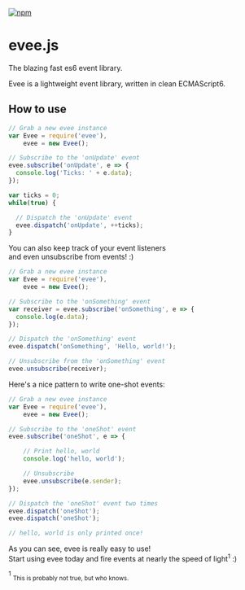 [![npm](https://img.shields.io/npm/v/evee.svg?maxAge=2592000?style=flat-square)]()

# evee.js
The blazing fast es6 event library.

Evee is a lightweight event library, written in clean ECMAScript6.

## How to use
```js
// Grab a new evee instance
var Evee = require('evee'),
    evee = new Evee();

// Subscribe to the 'onUpdate' event
evee.subscribe('onUpdate', e => {
  console.log('Ticks: ' + e.data);
});

var ticks = 0;
while(true) {

  // Dispatch the 'onUpdate' event
  evee.dispatch('onUpdate', ++ticks);
}
```

You can also keep track of your event listeners   
and even unsubscribe from events! :)
```js
// Grab a new evee instance
var Evee = require('evee'),
    evee = new Evee();

// Subscribe to the 'onSomething' event
var receiver = evee.subscribe('onSomething', e => {
  console.log(e.data);
});

// Dispatch the 'onSomething' event
evee.dispatch('onSomething', 'Hello, world!');

// Unsubscribe from the 'onSomething' event
evee.unsubscribe(receiver);
```

Here's a nice pattern to write one-shot events:
```js
// Grab a new evee instance
var Evee = require('evee'),
    evee = new Evee();

// Subscribe to the 'oneShot' event
evee.subscribe('oneShot', e => {

    // Print hello, world
    console.log('hello, world');

    // Unsubscribe
    evee.unsubscribe(e.sender);
});

// Dispatch the 'oneShot' event two times
evee.dispatch('oneShot');
evee.dispatch('oneShot');

// hello, world is only printed once!
```

As you can see, evee is really easy to use!   
Start using evee today and fire events at nearly the speed of light<sup>1</sup> :)


<sup>1</sup> <sub>This is probably not true, but who knows.</sub>
